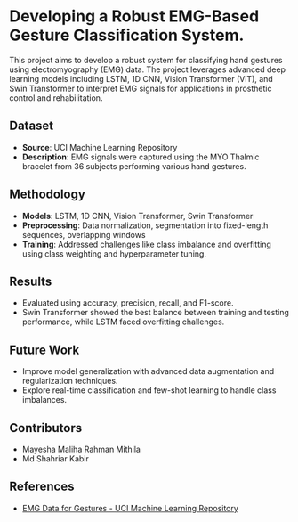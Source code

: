 # Developing a Robust EMG-Based Gesture Classification System.

This project aims to develop a robust system for classifying hand gestures using electromyography (EMG) data. The project leverages advanced deep learning models including LSTM, 1D CNN, Vision Transformer (ViT), and Swin Transformer to interpret EMG signals for applications in prosthetic control and rehabilitation.

## Dataset
- **Source**: UCI Machine Learning Repository
- **Description**: EMG signals were captured using the MYO Thalmic bracelet from 36 subjects performing various hand gestures.

## Methodology
- **Models**: LSTM, 1D CNN, Vision Transformer, Swin Transformer
- **Preprocessing**: Data normalization, segmentation into fixed-length sequences, overlapping windows
- **Training**: Addressed challenges like class imbalance and overfitting using class weighting and hyperparameter tuning.

## Results
- Evaluated using accuracy, precision, recall, and F1-score.
- Swin Transformer showed the best balance between training and testing performance, while LSTM faced overfitting challenges.

## Future Work
- Improve model generalization with advanced data augmentation and regularization techniques.
- Explore real-time classification and few-shot learning to handle class imbalances.

## Contributors
- Mayesha Maliha Rahman Mithila
- Md Shahriar Kabir

## References
- [EMG Data for Gestures - UCI Machine Learning Repository](https://archive.ics.uci.edu/dataset/481/emg+data+for+gestures)
